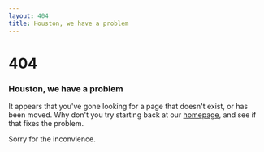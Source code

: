 ```yaml
---
layout: 404
title: Houston, we have a problem
---
```

# 404 

### Houston, we have a problem

It appears that you've gone looking for a page that doesn't exist, or has been moved. Why don't you try starting back at our [homepage](/), and see if that fixes the problem.

Sorry for the inconvience. 